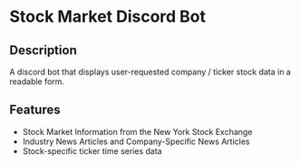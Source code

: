 # Stock Market Discord Bot

## Description

A discord bot that displays user-requested company / ticker stock data in a readable form.

## Features

* Stock Market Information from the New York Stock Exchange
* Industry News Articles and Company-Specific News Articles
* Stock-specific ticker time series data

